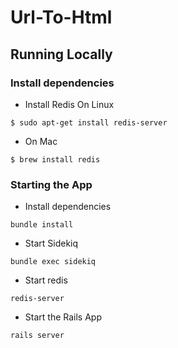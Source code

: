 # Url-To-Html

## Running Locally

### Install dependencies

- Install Redis
On Linux
```
$ sudo apt-get install redis-server
```
- On Mac
```
$ brew install redis
```

### Starting the App
- Install dependencies
```
bundle install
```
- Start Sidekiq
```
bundle exec sidekiq
```
- Start redis
```
redis-server
```
- Start the Rails App
```
rails server
```